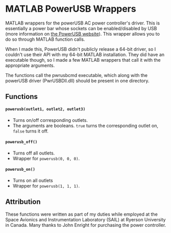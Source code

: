 # MATLAB PowerUSB Wrappers
MATLAB wrappers for the powerUSB AC power controller's driver. This is essentially a power bar whose sockets can be enabled/disabled by USB (more information on [the PowerUSB website](http://www.pwrusb.com/)). This wrapper allows you to do so through MATLAB function calls. 

When I made this, PowerUSB didn't publicly release a 64-bit driver, so I couldn't use their API with my 64-bit MATLAB installation. They did have an executable though, so I made a few MATLAB wrappers that call it with the appropriate arguments. 

The functions call the pwrusbcmd executable, which along with the powerUSB driver (PwrUSBDll.dll) should be present in one directory. 


## Functions

#### `powerusb(outlet1, outlet2, outlet3)`

* Turns on/off corresponding outlets.
* The arguments are booleans. `true` turns the corresponding outlet on, `false` turns it off.

#### `powerusb_off()`

* Turns off all outlets.
* Wrapper for `powerusb(0, 0, 0)`.

#### `powerusb_on()`

* Turns on all outlets
* Wrapper for `powerusb(1, 1, 1)`.

## Attribution

These functions were written as part of my duties while employed at the Space Avionics and Instrumentation Laboratory (SAIL) at Ryerson University in Canada. Many thanks to John Enright for purchasing the power controller.